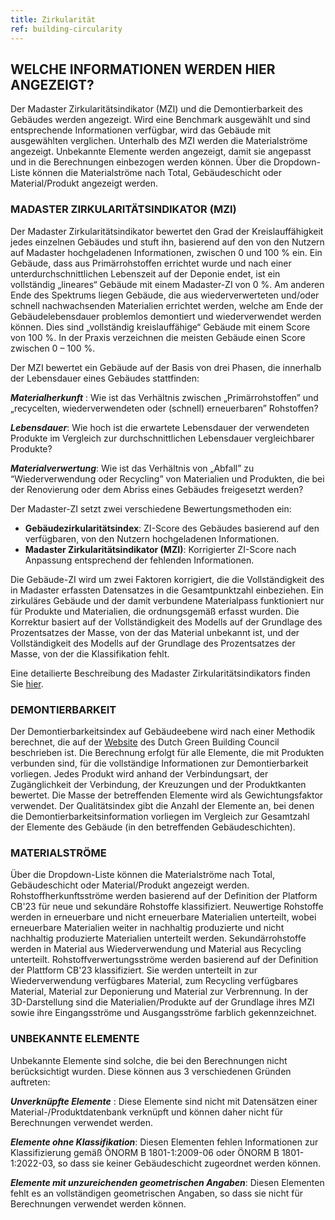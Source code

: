 ```yaml
---
title: Zirkularität
ref: building-circularity
---
```

## WELCHE INFORMATIONEN WERDEN HIER ANGEZEIGT?
Der Madaster Zirkularitätsindikator (MZI) und die Demontierbarkeit des Gebäudes werden angezeigt. Wird eine Benchmark ausgewählt und sind entsprechende Informationen verfügbar, wird das Gebäude mit ausgewählten verglichen. Unterhalb des MZI werden die Materialströme angezeigt. Unbekannte Elemente werden angezeigt, damit sie angepasst und in die Berechnungen einbezogen werden können. Über die Dropdown-Liste können die Materialströme nach Total, Gebäudeschicht oder Material/Produkt angezeigt werden.

### MADASTER ZIRKULARITÄTSINDIKATOR (MZI)
Der Madaster Zirkularitätsindikator bewertet den Grad der Kreislauffähigkeit jedes einzelnen Gebäudes und stuft ihn, basierend auf den von den Nutzern auf Madaster hochgeladenen Informationen, zwischen 0 und 100 % ein. Ein Gebäude, dass aus Primärrohstoffen errichtet wurde und nach einer unterdurchschnittlichen Lebenszeit auf der Deponie endet, ist ein vollständig „lineares“ Gebäude mit einem Madaster-ZI von 0 %. Am anderen Ende des Spektrums liegen Gebäude, die aus wiederverwerteten und/oder schnell nachwachsenden Materialien errichtet werden, welche am Ende der Gebäudelebensdauer problemlos demontiert und wiederverwendet werden können. Dies sind „vollständig kreislauffähige“ Gebäude mit einem Score von 100 %. In der Praxis verzeichnen die meisten Gebäude einen Score zwischen 0 – 100 %.

Der MZI bewertet ein Gebäude auf der Basis von drei Phasen, die innerhalb der Lebensdauer eines Gebäudes stattfinden:

__*Materialherkunft*__ : Wie ist das Verhältnis zwischen „Primärrohstoffen” und „recycelten, wiederverwendeten oder (schnell) erneuerbaren” Rohstoffen?

__*Lebensdauer*__: Wie hoch ist die erwartete Lebensdauer der verwendeten Produkte im Vergleich zur durchschnittlichen Lebensdauer vergleichbarer Produkte?

__*Materialverwertung*__:  Wie ist das Verhältnis von „Abfall” zu “Wiederverwendung oder Recycling” von Materialien und Produkten, die bei der Renovierung oder dem Abriss eines Gebäudes freigesetzt werden?

Der Madaster-ZI setzt zwei verschiedene Bewertungsmethoden ein:

- **Gebäudezirkularitätsindex**: ZI-Score des Gebäudes basierend auf den verfügbaren, von den Nutzern hochgeladenen Informationen.
- **Madaster Zirkularitätsindikator (MZI)**: Korrigierter ZI-Score nach Anpassung entsprechend der fehlenden Informationen.

Die Gebäude-ZI wird um zwei Faktoren korrigiert, die die Vollständigkeit des in Madaster erfassten Datensatzes in die Gesamtpunktzahl einbeziehen. Ein zirkuläres Gebäude und der damit verbundene Materialpass funktioniert nur für Produkte und Materialien, die ordnungsgemäß erfasst wurden. Die Korrektur basiert auf der Vollständigkeit des Modells auf der Grundlage des Prozentsatzes der Masse, von der das Material unbekannt ist, und der Vollständigkeit des Modells auf der Grundlage des Prozentsatzes der Masse, von der die Klassifikation fehlt.

Eine detailierte Beschreibung des Madaster Zirkularitätsindikators finden Sie <a href="/files/de/Madaster - Zirkularitätsindikator.pdf" target="_blank">hier</a>.

### DEMONTIERBARKEIT
Der Demontierbarkeitsindex auf Gebäudeebene wird nach einer Methodik berechnet, die auf der <a href="https://www.dgbc.nl/publicaties/circular-buildings-een-meetmethodiek-voor-losmaakbaarheid-v11-26">Website</a> des Dutch Green Building Council beschrieben ist.
Die Berechnung erfolgt für alle Elemente, die mit Produkten verbunden sind, für die vollständige Informationen zur Demontierbarkeit vorliegen. Jedes Produkt wird anhand der Verbindungsart, der Zugänglichkeit der Verbindung, der Kreuzungen und der Produktkanten bewertet. Die Masse der betreffenden Elemente wird als Gewichtungsfaktor verwendet.
Der Qualitätsindex gibt die Anzahl der Elemente an, bei denen die Demontierbarkeitsinformation vorliegen im Vergleich zur Gesamtzahl der Elemente des Gebäude (in den betreffenden Gebäudeschichten). 

### MATERIALSTRÖME
Über die Dropdown-Liste können die Materialströme nach Total, Gebäudeschicht oder Material/Produkt angezeigt werden. Rohstoffherkunftsströme werden basierend auf der Definition der Platform CB'23 für neue und sekundäre Rohstoffe klassifiziert. Neuwertige Rohstoffe werden in erneuerbare und nicht erneuerbare Materialien unterteilt, wobei erneuerbare Materialien weiter in nachhaltig produzierte und nicht nachhaltig produzierte Materialien unterteilt werden. Sekundärrohstoffe werden in Material aus Wiederverwendung und Material aus Recycling unterteilt. Rohstoffverwertungsströme werden basierend auf der Definition der Plattform CB'23 klassifiziert. Sie werden unterteilt in zur Wiederverwendung verfügbares Material, zum Recycling verfügbares Material, Material zur Deponierung und Material zur Verbrennung. In der 3D-Darstellung sind die Materialien/Produkte auf der Grundlage ihres MZI sowie ihre Eingangsströme und Ausgangsströme farblich gekennzeichnet.

### UNBEKANNTE ELEMENTE
Unbekannte Elemente sind solche, die bei den Berechnungen nicht berücksichtigt wurden. Diese können aus 3 verschiedenen Gründen auftreten:

__*Unverknüpfte Elemente*__ : Diese Elemente sind nicht mit Datensätzen einer Material-/Produktdatenbank verknüpft und können daher nicht für Berechnungen verwendet werden.

__*Elemente ohne Klassifikation*__: Diesen Elementen fehlen Informationen zur Klassifizierung gemäß ÖNORM B 1801-1:2009-06 oder ÖNORM B 1801-1:2022-03, so dass sie keiner Gebäudeschicht zugeordnet werden können.

__*Elemente mit unzureichenden geometrischen Angaben*__: Diesen Elementen fehlt es an vollständigen geometrischen Angaben, so dass sie nicht für Berechnungen verwendet werden können.
